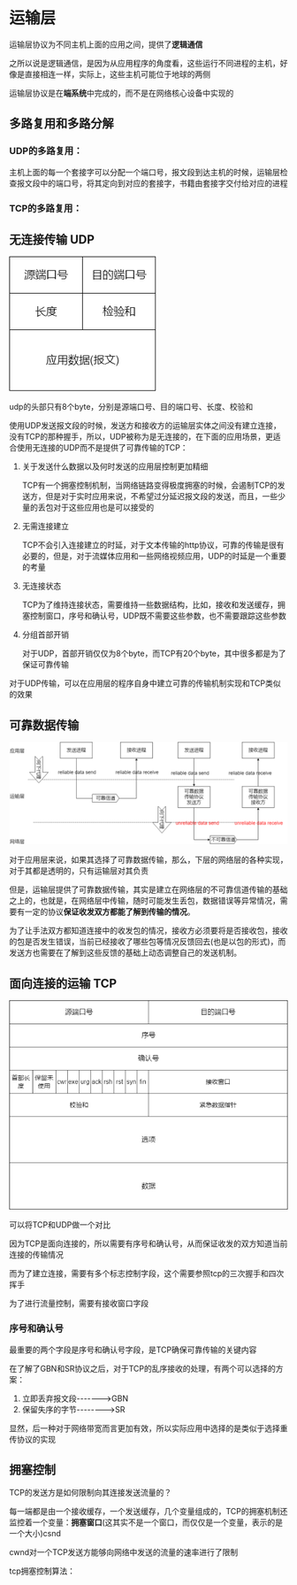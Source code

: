 # 运输层

运输层协议为不同主机上面的应用之间，提供了**逻辑通信**

之所以说是逻辑通信，是因为从应用程序的角度看，这些运行不同进程的主机，好像是直接相连一样，实际上，这些主机可能位于地球的两侧

运输层协议是在**端系统**中完成的，而不是在网络核心设备中实现的

## 多路复用和多路分解

### UDP的多路复用：

主机上面的每一个套接字可以分配一个端口号，报文段到达主机的时候，运输层检查报文段中的端口号，将其定向到对应的套接字，书籍由套接字交付给对应的进程

### TCP的多路复用：

## 无连接传输 UDP

![](../.gitbook/assets/udp.png)

udp的头部只有8个byte，分别是源端口号、目的端口号、长度、校验和

使用UDP发送报文段的时候，发送方和接收方的运输层实体之间没有建立连接，没有TCP的那种握手，所以，UDP被称为是无连接的，在下面的应用场景，更适合使用无连接的UDP而不是提供了可靠传输的TCP：

1. 关于发送什么数据以及何时发送的应用层控制更加精细

   TCP有一个拥塞控制机制，当网络链路变得极度拥塞的时候，会遏制TCP的发送方，但是对于实时应用来说，不希望过分延迟报文段的发送，而且，一些少量的丢包对于这些应用也是可以接受的

2. 无需连接建立

   TCP不会引入连接建立的时延，对于文本传输的http协议，可靠的传输是很有必要的，但是，对于流媒体应用和一些网络视频应用，UDP的时延是一个重要的考量

3. 无连接状态

   TCP为了维持连接状态，需要维持一些数据结构，比如，接收和发送缓存，拥塞控制窗口，序号和确认号，UDP既不需要这些参数，也不需要跟踪这些参数

4. 分组首部开销

   对于UDP，首部开销仅仅为8个byte，而TCP有20个byte，其中很多都是为了保证可靠传输

对于UDP传输，可以在应用层的程序自身中建立可靠的传输机制实现和TCP类似的效果

## 可靠数据传输

![](../.gitbook/assets/reliable%20data%20send.png)

对于应用层来说，如果其选择了可靠数据传输，那么，下层的网络层的各种实现，对于其都是透明的，只有运输层对其负责

但是，运输层提供了可靠数据传输，其实是建立在网络层的不可靠信道传输的基础之上的，也就是，在网络层中传输，随时可能发生丢包，数据错误等异常情况，需要有一定的协议**保证收发双方都能了解到传输的情况**。

为了让手法双方都知道连接中的收发包的情况，接收方必须要将是否接收包，接收的包是否发生错误，当前已经接收了哪些包等情况反馈回去\(也是以包的形式\)，而发送方也需要在了解到这些反馈的基础上动态调整自己的发送机制。

## 面向连接的运输 TCP

![](../.gitbook/assets/tcp.png)

可以将TCP和UDP做一个对比

因为TCP是面向连接的，所以需要有序号和确认号，从而保证收发的双方知道当前连接的传输情况

而为了建立连接，需要有多个标志控制字段，这个需要参照tcp的三次握手和四次挥手

为了进行流量控制，需要有接收窗口字段

### 序号和确认号

最重要的两个字段是序号和确认号字段，是TCP确保可靠传输的关键内容

在了解了GBN和SR协议之后，对于TCP的乱序接收的处理，有两个可以选择的方案：

1. 立即丢弃报文段-------&gt;GBN
2. 保留失序的字节--------&gt;SR

显然，后一种对于网络带宽而言更加有效，所以实际应用中选择的是类似于选择重传协议的实现

## 拥塞控制

TCP的发送方是如何限制向其连接发送流量的？

每一端都是由一个接收缓存，一个发送缓存，几个变量组成的，TCP的拥塞机制还监控着一个变量：**拥塞窗口**\(这其实不是一个窗口，而仅仅是一个变量，表示的是一个大小\)csnd

cwnd对一个TCP发送方能够向网络中发送的流量的速率进行了限制

tcp拥塞控制算法：

